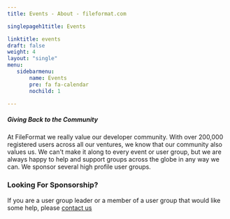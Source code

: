 ```yaml
---
title: Events - About - fileformat.com

singlepageh1title: Events

linktitle: events
draft: false
weight: 4
layout: "single"
menu:
   sidebarmenu: 
       name: Events
       pre: fa fa-calendar
       nochild: 1

---
```



<div class="box1">
<h5>Giving Back to the Community</h5>
<p>At FileFormat we really value our developer community. With over 200,000 registered users across all our ventures, we know that our community also values us. We can't make it along to every event or user group, but we are always happy to help and support groups across the globe in any way we can. We sponsor several high profile user groups.</p>
<h3>Looking For Sponsorship?</h3>
<p>If you are a user group leader or a member of a user group that would like some help, please <a href="/contact" rel="alternate">contact us</a></p>
<div class="clearfix"> </div>
<div class="clearfix"> </div>
</div>
